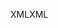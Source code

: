 <span data-ttu-id="5f3b4-101">XML</span><span class="sxs-lookup"><span data-stu-id="5f3b4-101">XML</span></span>